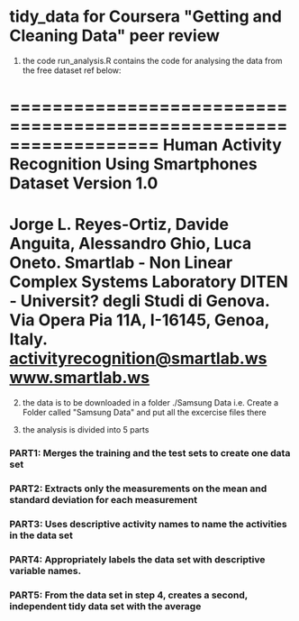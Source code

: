 # tidy_data for Coursera "Getting and Cleaning Data" peer review
1) the code
run_analysis.R contains the code for analysing the data from the free dataset ref below:

==================================================================
Human Activity Recognition Using Smartphones Dataset
Version 1.0
==================================================================
Jorge L. Reyes-Ortiz, Davide Anguita, Alessandro Ghio, Luca Oneto.
Smartlab - Non Linear Complex Systems Laboratory
DITEN - Universit? degli Studi di Genova.
Via Opera Pia 11A, I-16145, Genoa, Italy.
activityrecognition@smartlab.ws
www.smartlab.ws
==================================================================

2) the data is to be downloaded in a folder ./Samsung Data
i.e. Create a Folder called "Samsung Data" and put all the excercise files there

3) the analysis is divided into 5 parts

### PART1: Merges the training and the test sets to create one data set
### PART2: Extracts only the measurements on the mean and standard deviation for each measurement 
### PART3: Uses descriptive activity names to name the activities in the data set
### PART4: Appropriately labels the data set with descriptive variable names. 
### PART5: From the data set in step 4, creates a second, independent tidy data set with the average 